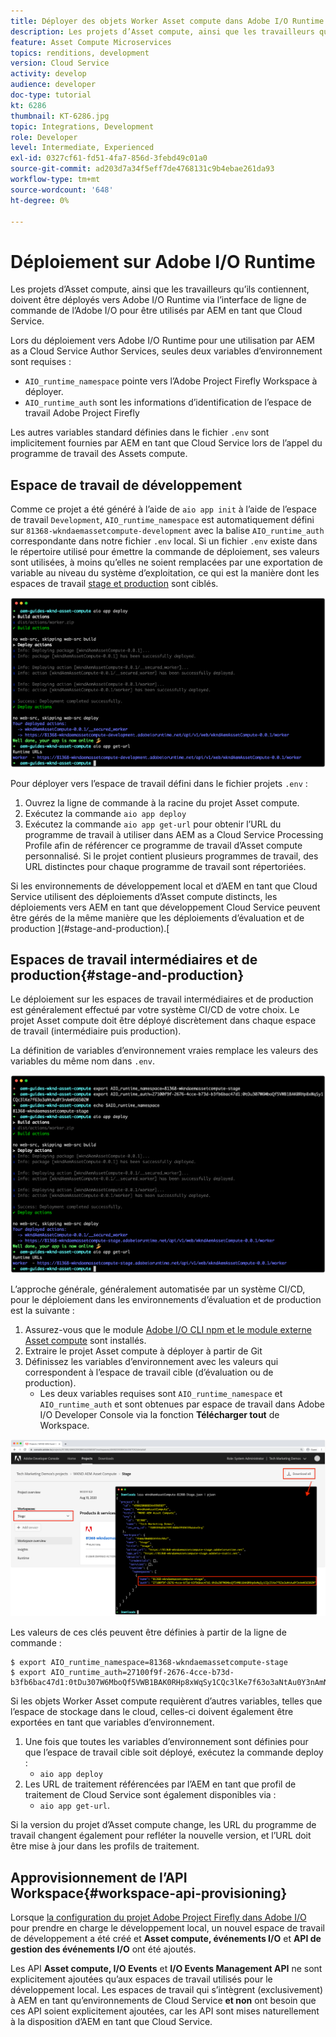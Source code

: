 ```yaml
---
title: Déployer des objets Worker Asset compute dans Adobe I/O Runtime pour une utilisation avec AEM en tant que Cloud Service
description: Les projets d’Asset compute, ainsi que les travailleurs qu’ils contiennent, doivent être déployés dans Adobe I/O Runtime pour être utilisés par AEM en tant que Cloud Service.
feature: Asset Compute Microservices
topics: renditions, development
version: Cloud Service
activity: develop
audience: developer
doc-type: tutorial
kt: 6286
thumbnail: KT-6286.jpg
topic: Integrations, Development
role: Developer
level: Intermediate, Experienced
exl-id: 0327cf61-fd51-4fa7-856d-3febd49c01a0
source-git-commit: ad203d7a34f5eff7de4768131c9b4ebae261da93
workflow-type: tm+mt
source-wordcount: '648'
ht-degree: 0%

---
```


# Déploiement sur Adobe I/O Runtime

Les projets d’Asset compute, ainsi que les travailleurs qu’ils contiennent, doivent être déployés vers Adobe I/O Runtime via l’interface de ligne de commande de l’Adobe I/O pour être utilisés par AEM en tant que Cloud Service.

Lors du déploiement vers Adobe I/O Runtime pour une utilisation par AEM as a Cloud Service Author Services, seules deux variables d’environnement sont requises :

+ `AIO_runtime_namespace` pointe vers l’Adobe Project Firefly Workspace à déployer.
+ `AIO_runtime_auth` sont les informations d’identification de l’espace de travail Adobe Project Firefly

Les autres variables standard définies dans le fichier `.env` sont implicitement fournies par AEM en tant que Cloud Service lors de l’appel du programme de travail des Assets compute.

## Espace de travail de développement

Comme ce projet a été généré à l’aide de `aio app init` à l’aide de l’espace de travail `Development`, `AIO_runtime_namespace` est automatiquement défini sur `81368-wkndaemassetcompute-development` avec la balise `AIO_runtime_auth` correspondante dans notre fichier `.env` local.  Si un fichier `.env` existe dans le répertoire utilisé pour émettre la commande de déploiement, ses valeurs sont utilisées, à moins qu’elles ne soient remplacées par une exportation de variable au niveau du système d’exploitation, ce qui est la manière dont les espaces de travail [stage et production](#stage-and-production) sont ciblés.

![déploiement de l’application aio à l’aide de variables .env](./assets/runtime/development__aio.png)

Pour déployer vers l’espace de travail défini dans le fichier projets `.env` :

1. Ouvrez la ligne de commande à la racine du projet Asset compute.
1. Exécutez la commande `aio app deploy`
1. Exécutez la commande `aio app get-url` pour obtenir l’URL du programme de travail à utiliser dans AEM as a Cloud Service Processing Profile afin de référencer ce programme de travail d’Asset compute personnalisé. Si le projet contient plusieurs programmes de travail, des URL distinctes pour chaque programme de travail sont répertoriées.

Si les environnements de développement local et d’AEM en tant que Cloud Service utilisent des déploiements d’Asset compute distincts, les déploiements vers AEM en tant que développement Cloud Service peuvent être gérés de la même manière que les déploiements d’évaluation et de production ](#stage-and-production).[

## Espaces de travail intermédiaires et de production{#stage-and-production}

Le déploiement sur les espaces de travail intermédiaires et de production est généralement effectué par votre système CI/CD de votre choix. Le projet Asset compute doit être déployé discrètement dans chaque espace de travail (intermédiaire puis production).

La définition de variables d’environnement vraies remplace les valeurs des variables du même nom dans `.env`.

![déploiement de l’application aio à l’aide de variables d’exportation](./assets/runtime/stage__export-and-aio.png)

L’approche générale, généralement automatisée par un système CI/CD, pour le déploiement dans les environnements d’évaluation et de production est la suivante :

1. Assurez-vous que le module [Adobe I/O CLI npm et le module externe Asset compute](../set-up/development-environment.md#aio) sont installés.
1. Extraire le projet Asset compute à déployer à partir de Git
1. Définissez les variables d’environnement avec les valeurs qui correspondent à l’espace de travail cible (d’évaluation ou de production).
   + Les deux variables requises sont `AIO_runtime_namespace` et `AIO_runtime_auth` et sont obtenues par espace de travail dans Adobe I/O Developer Console via la fonction __Télécharger tout__ de Workspace.

![Adobe Developer Console : espace de noms AIO Runtime et Auth](./assets/runtime/stage-auth-namespace.png)

Les valeurs de ces clés peuvent être définies à partir de la ligne de commande :

```
$ export AIO_runtime_namespace=81368-wkndaemassetcompute-stage
$ export AIO_runtime_auth=27100f9f-2676-4cce-b73d-b3fb6bac47d1:0tDu307W6MboQf5VWB1BAK0RHp8xWqSy1CQc3lKe7f63o3aNtAu0Y3nAmN56502W
```

Si les objets Worker Asset compute requièrent d’autres variables, telles que l’espace de stockage dans le cloud, celles-ci doivent également être exportées en tant que variables d’environnement.

1. Une fois que toutes les variables d’environnement sont définies pour que l’espace de travail cible soit déployé, exécutez la commande deploy :
   + `aio app deploy`
1. Les URL de traitement référencées par l’AEM en tant que profil de traitement de Cloud Service sont également disponibles via :
   + `aio app get-url`.

Si la version du projet d’Asset compute change, les URL du programme de travail changent également pour refléter la nouvelle version, et l’URL doit être mise à jour dans les profils de traitement.

## Approvisionnement de l’API Workspace{#workspace-api-provisioning}

Lorsque [la configuration du projet Adobe Project Firefly dans Adobe I/O](../set-up/firefly.md) pour prendre en charge le développement local, un nouvel espace de travail de développement a été créé et __Asset compute, événements I/O__ et __API de gestion des événements I/O__ ont été ajoutés.

Les API __Asset compute, I/O Events__ et __I/O Events Management API__ ne sont explicitement ajoutées qu’aux espaces de travail utilisés pour le développement local. Les espaces de travail qui s’intègrent (exclusivement) à AEM en tant qu’environnements de Cloud Service __et non__ ont besoin que ces API soient explicitement ajoutées, car les API sont mises naturellement à la disposition d’AEM en tant que Cloud Service.
